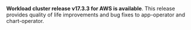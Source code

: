 **Workload cluster release v17.3.3 for AWS is available**. This release provides quality of life improvements and bug fixes to app-operator and chart-operator.
